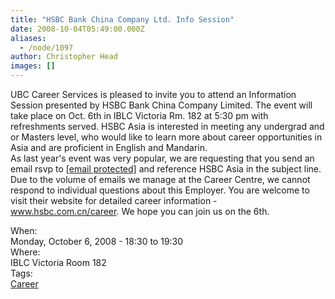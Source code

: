 ```yaml
---
title: "HSBC Bank China Company Ltd. Info Session"
date: 2008-10-04T05:49:00.000Z
aliases:
  - /node/1097
author: Christopher Head
images: []
---
```


<div class="field field-name-body field-type-text-with-summary field-label-hidden"><div class="field-items"><div class="field-item even"><p>UBC Career Services is pleased to invite you to attend an Information Session presented by HSBC Bank China Company Limited. The event will take place on Oct. 6th in IBLC Victoria Rm. 182 at 5:30 pm with refreshments served. HSBC Asia is interested in meeting any undergrad and or Masters level, who would like to learn more about career opportunities in Asia and are proficient in English and Mandarin.<br>
As last year&apos;s event was very popular, we are requesting that you send an email rsvp to <a href="/cdn-cgi/l/email-protection#553634273030277b263027233c363026152037367b3634"><span class="__cf_email__" data-cfemail="83e0e2f1e6e6f1adf0e6f1f5eae0e6f0c3f6e1e0ade0e2">[email&#xA0;protected]</span></a> and reference HSBC Asia in the subject line.<br>
Due to the volume of emails we manage at the Career Centre, we cannot respond to individual questions about this Employer. You are welcome to visit their website for detailed career information - <a href="http://www.hsbc.com.cn/career">www.hsbc.com.cn/career</a>. We hope you can join us on the 6th.</p>
</div></div></div><div class="field field-name-field-dates field-type-datetime field-label-above"><div class="field-label">When:&#xA0;</div><div class="field-items"><div class="field-item even"><span class="date-display-single">Monday, October 6, 2008 - <span class="date-display-range"><span class="date-display-start">18:30</span> to <span class="date-display-end">19:30</span></span></span></div></div></div><div class="field field-name-field-location field-type-text field-label-above"><div class="field-label">Where:&#xA0;</div><div class="field-items"><div class="field-item even">IBLC Victoria Room 182</div></div></div>    <footer>
    <div class="field field-name-field-tags field-type-taxonomy-term-reference field-label-above"><div class="field-label">Tags:&#xA0;</div><div class="field-items"><div class="field-item even"><a href="/career">Career</a></div></div></div>      </footer>
